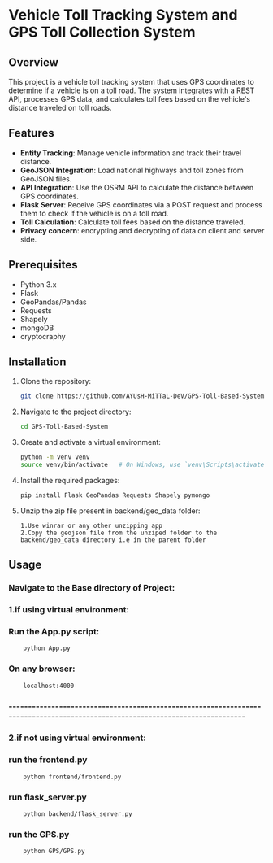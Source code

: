 # Vehicle Toll Tracking System and GPS Toll Collection System

## Overview
This project is a vehicle toll tracking system that uses GPS coordinates to determine if a vehicle is on a toll road. The system integrates with a REST API, processes GPS data, and calculates toll fees based on the vehicle's distance traveled on toll roads.

## Features
- **Entity Tracking**: Manage vehicle information and track their travel distance.
- **GeoJSON Integration**: Load national highways and toll zones from GeoJSON files.
- **API Integration**: Use the OSRM API to calculate the distance between GPS coordinates.
- **Flask Server**: Receive GPS coordinates via a POST request and process them to check if the vehicle is on a toll road.
- **Toll Calculation**: Calculate toll fees based on the distance traveled.
- **Privacy concern**: encrypting and decrypting of data on client and server side.

## Prerequisites
- Python 3.x
- Flask
- GeoPandas/Pandas
- Requests
- Shapely
- mongoDB
- cryptocraphy

## Installation
1. Clone the repository:
    ```bash
    git clone https://github.com/AYUsH-MiTTaL-DeV/GPS-Toll-Based-System
    ```
2. Navigate to the project directory:
    ```bash
    cd GPS-Toll-Based-System
    ```
3. Create and activate a virtual environment:
    ```bash
    python -m venv venv
    source venv/bin/activate   # On Windows, use `venv\Scripts\activate`
    ```
4. Install the required packages:
    ```bash
    pip install Flask GeoPandas Requests Shapely pymongo 
    ```
5. Unzip the zip file present in backend/geo_data folder:
    ```
    1.Use winrar or any other unzipping app
    2.Copy the geojson file from the unziped folder to the backend/geo_data directory i.e in the parent folder
    ```
## Usage
### Navigate to the Base directory of Project:

### 1.if using virtual environment:
### Run the App.py script:
        python App.py

### On any browser:
        localhost:4000

### ------------------------------------------------------------------------------------------------------------------------------
            
### 2.if not using virtual environment:
### run the frontend.py 
        python frontend/frontend.py
### run flask_server.py
        python backend/flask_server.py
### run the GPS.py
        python GPS/GPS.py
